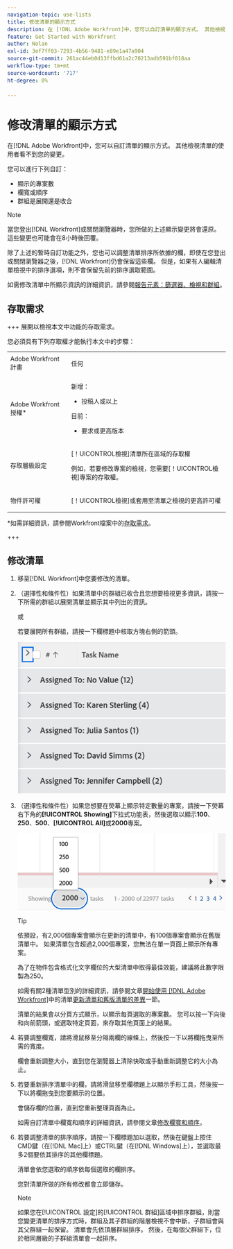 ```yaml
---
navigation-topic: use-lists
title: 修改清單的顯示方式
description: 在 [!DNL Adobe Workfront]中，您可以自訂清單的顯示方式。 其他檢視清單的使用者看不到您的變更。
feature: Get Started with Workfront
author: Nolan
exl-id: 3ef7ff03-7293-4b56-9481-e89e1a47a904
source-git-commit: 261ac44eb0d13ffbd61a2c70213adb591bf018aa
workflow-type: tm+mt
source-wordcount: '717'
ht-degree: 0%

---
```


# 修改清單的顯示方式

<!--Audited: 11/2024-->

在[!DNL Adobe Workfront]中，您可以自訂清單的顯示方式。 其他檢視清單的使用者看不到您的變更。

您可以進行下列自訂：

* 顯示的專案數
* 欄寬或順序
* 群組是展開還是收合

>[!NOTE]
>
>當您登出[!DNL Workfront]或關閉瀏覽器時，您所做的上述顯示變更將會還原。 這些變更也可能會在8小時後回覆。

除了上述的暫時自訂功能之外，您也可以調整清單排序所依據的欄，即使在您登出或關閉瀏覽器之後，[!DNL Workfront]仍會保留這些欄。 但是，如果有人編輯清單檢視中的排序選項，則不會保留先前的排序選取範圍。

如需修改清單中所顯示資訊的詳細資訊，請參閱[報告元素：篩選器、檢視和群組](../../../reports-and-dashboards/reports/reporting-elements/reporting-elements-filters-views-groupings.md)。

## 存取需求

+++ 展開以檢視本文中功能的存取需求。

您必須具有下列存取權才能執行本文中的步驟：

<table style="table-layout:auto"> 
 <col> 
 <col> 
 <tbody> 
  <tr> 
   <td role="rowheader">Adobe Workfront計畫</td> 
   <td> <p>任何</p> </td> 
  </tr> 
  <tr> 
   <td role="rowheader">Adobe Workfront授權*</td> 
   <td> 
    <p>新增：</p>
   <ul><li><p>投稿人或以上 </p></li>
   </ul>

<p>目前：</p>
   <ul><li><p>要求或更高版本</p></li>
    </ul></td> 
  </tr> 
  <tr> 
   <td role="rowheader">存取層級設定</td> 
   <td> <p>[！UICONTROL檢視]清單所在區域的存取權</p> <p>例如，若要修改專案的檢視，您需要[！UICONTROL檢視]專案的存取權。</p></td> 
  </tr> 
  <tr> 
   <td role="rowheader">物件許可權</td> 
   <td> <p>[！UICONTROL檢視]或套用至清單之檢視的更高許可權</p>  </td> 
  </tr> 
 </tbody> 
</table>

*如需詳細資訊，請參閱Workfront檔案中的[存取需求](/help/quicksilver/administration-and-setup/add-users/access-levels-and-object-permissions/access-level-requirements-in-documentation.md)。

+++

## 修改清單

1. 移至[!DNL Workfront]中您要修改的清單。

   <!--
   <p data-mc-conditions="QuicksilverOrClassic.Draft mode"> 
   <MadCap:conditionalText data-mc-conditions="QuicksilverOrClassic.Draft mode">
   By default, groupings are collapsed.
   </MadCap:conditionalText>
   <br> </p>
   -->

1. （選擇性和條件性）如果清單中的群組已收合且您想要檢視更多資訊，請按一下所需的群組以展開清單並顯示其中列出的資訊。

   或

   若要展開所有群組，請按一下欄標題中核取方塊右側的箭頭。

   ![expand_groupings__1_.png](assets/expand-groupings--1--350x227.png)

1. （選擇性和條件性）如果您想要在熒幕上顯示特定數量的專案，請按一下熒幕右下角的&#x200B;**[!UICONTROL Showing]**&#x200B;下拉式功能表，然後選取以顯示&#x200B;**100**、**250**、**500**、**[!UICONTROL All]**&#x200B;或&#x200B;**2000**&#x200B;專案。

   ![](assets/list-number-page-350x119.png)

   >[!TIP]
   >
   >依預設，有2,000個專案會顯示在更新的清單中，有100個專案會顯示在舊版清單中。 如果清單包含超過2,000個專案，您無法在單一頁面上顯示所有專案。
   >
   >
   >為了在物件包含格式化文字欄位的大型清單中取得最佳效能，建議將此數字限製為250。
   >
   >
   >如需有關2種清單型別的詳細資訊，請參閱文章[開始使用 [!DNL Adobe Workfront]](../../../workfront-basics/navigate-workfront/use-lists/view-items-in-a-list.md)中的清單[更新清單和舊版清單的差異](../../../workfront-basics/navigate-workfront/use-lists/view-items-in-a-list.md#updated)一節。

   清單的結果會以分頁方式顯示，以顯示每頁選取的專案數。 您可以按一下向後和向前箭頭，或選取特定頁面，來存取其他頁面上的結果。

1. 若要調整欄寬，請將滑鼠移至分隔兩欄的線條上，然後按一下以將欄拖曳至所需的寬度。

   欄會重新調整大小，直到您在瀏覽器上清除快取或手動重新調整它的大小為止。

1. 若要重新排序清單中的欄，請將滑鼠移至欄標題上以顯示手形工具，然後按一下以將欄拖曳到您要顯示的位置。

   會儲存欄的位置，直到您重新整理頁面為止。

   如需自訂清單中欄寬和順序的詳細資訊，請參閱文章[修改欄寬和順序](../../../reports-and-dashboards/reports/reporting-elements/modify-column-width-order.md)。

1. 若要調整清單的排序順序，請按一下欄標題加以選取，然後在鍵盤上按住CMD鍵（在[!DNL Mac]上）或CTRL鍵（在[!DNL Windows]上），並選取最多2個要依其排序的其他欄標題。

   清單會依您選取的順序依每個選取的欄排序。

   您對清單所做的所有修改都會立即儲存。

   >[!NOTE]
   >
   >如果您在[!UICONTROL 設定]的[!UICONTROL 群組]區域中排序群組，則當您變更清單的排序方式時，群組及其子群組的階層檢視不會中斷，子群組會與其父群組一起保留。 清單會先依頂層群組排序。 然後，在每個父群組下，位於相同層級的子群組清單會一起排序。
